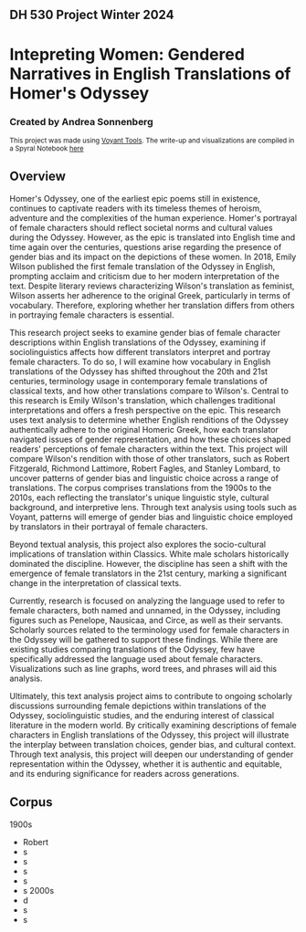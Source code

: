 ## DH 530 Project Winter 2024
# Intepreting Women: Gendered Narratives in English Translations of Homer's Odyssey
### Created by Andrea Sonnenberg
<sup>This project was made using [Voyant Tools](https://voyant-tools.org/). The write-up and visualizations are compiled in a Spyral Notebook [here](https://voyant-tools.org/spyral/asonnenber@gh/dvrk5B/)</sup>

## Overview
Homer's Odyssey, one of the earliest epic poems still in existence, continues to captivate readers with its timeless themes of heroism, adventure and the complexities of the human experience. Homer's portrayal of female characters should reflect societal norms and cultural values during the Odyssey. However, as the epic is translated into English time and time again over the centuries, questions arise regarding the presence of gender bias and its impact on the depictions of these women. In 2018, Emily Wilson published the first female translation of the Odyssey in English, prompting acclaim and criticism due to her modern interpretation of the text. Despite literary reviews characterizing Wilson's translation as feminist, Wilson asserts her adherence to the original Greek, particularly in terms of vocabulary. Therefore, exploring whether her translation differs from others in portraying female characters is essential. 

This research project seeks to examine gender bias of female character descriptions within English translations of the Odyssey, examining if sociolinguistics affects how different translators interpret and portray female characters. To do so, I will examine how vocabulary in English translations of the Odyssey has shifted throughout the 20th and 21st centuries, terminology usage in contemporary female translations of classical texts, and how other translations compare to Wilson's. Central to this research is Emily Wilson's translation, which challenges traditional interpretations and offers a fresh perspective on the epic. This research uses text analysis to determine whether English renditions of the Odyssey authentically adhere to the original Homeric Greek, how each translator navigated issues of gender representation, and how these choices shaped readers' perceptions of female characters within the text. This project will compare Wilson's rendition with those of other translators, such as Robert Fitzgerald, Richmond Lattimore, Robert Fagles, and Stanley Lombard, to uncover patterns of gender bias and linguistic choice across a range of translations. The corpus comprises translations from the 1900s to the 2010s, each reflecting the translator's unique linguistic style, cultural background, and interpretive lens. Through text analysis using tools such as Voyant, patterns will emerge of gender bias and linguistic choice employed by translators in their portrayal of female characters. 

Beyond textual analysis, this project also explores the socio-cultural implications of translation within Classics. White male scholars historically dominated the discipline. However, the discipline has seen a shift with the emergence of female translators in the 21st century, marking a significant change in the interpretation of classical texts.

Currently, research is focused on analyzing the language used to refer to female characters, both named and unnamed, in the Odyssey, including figures such as Penelope, Nausicaa, and Circe, as well as their servants. Scholarly sources related to the terminology used for female characters in the Odyssey will be gathered to support these findings. While there are existing studies comparing translations of the Odyssey, few have specifically addressed the language used about female characters. Visualizations such as line graphs, word trees, and phrases will aid this analysis. 

Ultimately, this text analysis project aims to contribute to ongoing scholarly discussions surrounding female depictions within translations of the Odyssey, sociolinguistic studies, and the enduring interest of classical literature in the modern world. By critically examining descriptions of female characters in English translations of the Odyssey, this project will illustrate the interplay between translation choices, gender bias, and cultural context. Through text analysis, this project will deepen our understanding of gender representation within the Odyssey, whether it is authentic and equitable, and its enduring significance for readers across generations.

## Corpus

1900s
  - Robert
  - s
  - s
  - s
  - s
  - s
2000s
  - d
  - s
  - s
